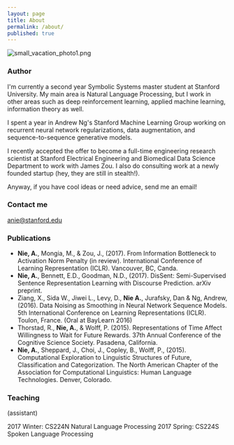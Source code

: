 ```yaml
---
layout: page
title: About
permalink: /about/
published: true
---
```




![small_vacation_photo1.png]({{site.baseurl}}/images/small_vacation_photo1.png)

### Author

I'm currently a second year Symbolic Systems master student at Stanford University. My main area is Natural Language Processing, but I work in other areas such as deep reinforcement learning, applied machine learning, information theory as well.

I spent a year in Andrew Ng's Stanford Machine Learning Group working on recurrent neural network regularizations, data augmentation, and sequence-to-sequence generative models. 

I recently accepted the offer to become a full-time engineering research scientist at Stanford Electrical Engineering and Biomedical Data Science Department to work with James Zou. I also do consulting work at a newly founded startup (hey, they are still in stealth!). 

Anyway, if you have cool ideas or need advice, send me an email!

### Contact me

[anie@stanford.edu](mailto:anie@stanford.edu)


### Publications

- **Nie, A.**, Mongia, M., & Zou, J., (2017). From Information Bottleneck to Activation Norm Penalty (in review). International Conference of Learning Representation (ICLR). Vancouver, BC, Canda.
- **Nie, A.**, Bennett, E.D., Goodman, N.D., (2017). DisSent: Semi-Supervised Sentence Representation Learning with Discourse Prediction. arXiv preprint.
- Ziang, X., Sida W., Jiwei L., Levy, D., **Nie A.**, Jurafsky, Dan & Ng, Andrew, (2016). Data Noising as Smoothing in Neural Network Sequence Models. 5th International Conference on Learning Representations (ICLR). Toulon, France. (Oral at BayLearn 2016)
- Thorstad, R., **Nie, A.**, & Wolff, P. (2015). Representations of Time Affect Willingness to Wait for Future Rewards. 37th Annual Conference of the Cognitive Science Society. Pasadena, California.
- **Nie, A.**, Sheppard, J., Choi, J., Copley, B., Wolff, P., (2015). Computational Exploration to Linguistic Structures of Future, Classification and Categorization. The North American Chapter of the Association for Computational Linguistics: Human Language Technologies. Denver, Colorado.


### Teaching

(assistant)

2017 Winter: CS224N Natural Language Processing
2017 Spring: CS224S Spoken Language Processing

